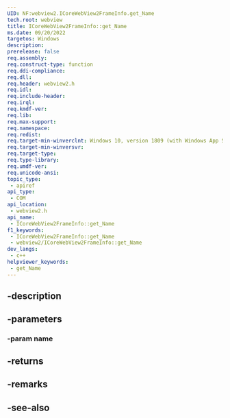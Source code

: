 ```yaml
---
UID: NF:webview2.ICoreWebView2FrameInfo.get_Name
tech.root: webview
title: ICoreWebView2FrameInfo::get_Name
ms.date: 09/20/2022
targetos: Windows
description: 
prerelease: false
req.assembly: 
req.construct-type: function
req.ddi-compliance: 
req.dll: 
req.header: webview2.h
req.idl: 
req.include-header: 
req.irql: 
req.kmdf-ver: 
req.lib: 
req.max-support: 
req.namespace: 
req.redist: 
req.target-min-winverclnt: Windows 10, version 1809 (with Windows App SDK 1.1 or later)
req.target-min-winversvr: 
req.target-type: 
req.type-library: 
req.umdf-ver: 
req.unicode-ansi: 
topic_type:
 - apiref
api_type:
 - COM
api_location:
 - webview2.h
api_name:
 - ICoreWebView2FrameInfo::get_Name
f1_keywords:
 - ICoreWebView2FrameInfo::get_Name
 - webview2/ICoreWebView2FrameInfo::get_Name
dev_langs:
 - c++
helpviewer_keywords:
 - get_Name
---
```


## -description

## -parameters

### -param name

## -returns

## -remarks

## -see-also

